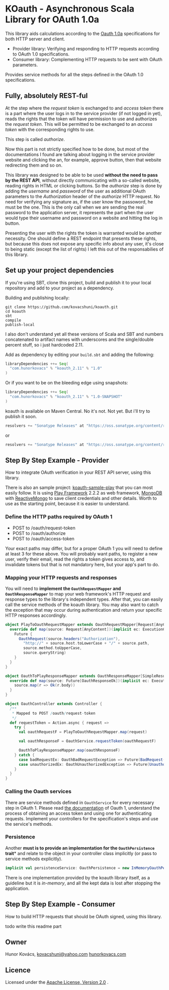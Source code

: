 # KOauth - Asynchronous Scala Library for OAuth 1.0a

This library aids calculations according to the [Oauth 1.0a](http://oauth.net/core/1.0a/)
specifications for both HTTP server and client.

* Provider library: Verifying and responding to HTTP requests according to OAuth 1.0 specifications.
* Consumer library: Complementing HTTP requests to be sent with OAuth parameters. 

Provides service methods for all the steps defined in the OAuth 1.0 specifications.

## Fully, absolutely REST-ful

At the step where the *request token* is exchanged to and *access token* there is a part where
the user logs in to the service provider (if not logged in yet), reads the rights that the token
will have permission to use and authorizes the *request token*. This will be permitted
to be exchanged to an *access token* with the corresponding rights to use.

This step is called *authorize*.

Now this part is not strictly specified how to be done, but most of the documentations I found
are talking about logging in the service provider website and clicking the an, for example,
approve button, then that website redirecting them and so on.

This library was designed to be able to be used **without the need to pass by the REST API**,
without directly communicating with a so-called website, reading rights in HTML or clicking buttons.
So the *authorize* step is done by adding the *username* and *password* of the user as
additional OAuth parameters to the *Authorization* header of the *authorize* HTTP request.
No need for verifying any signature as, if the user know the passoword, he must be the one. This is
the only call when we are sending the real password to the application server, it represents
the part when the user would type their username and password on a website and hitting the log in button.

Presenting the user with the rights the token is warranted would be another necessity. One should 
define a REST endpoint that presents these rights, but because this does not expose any
specific info about any user, it's close to being static (except the list of rights) I left this
out of the responsabilies of this library. 

## Set up your project dependencies

If you're using SBT, clone this project, build and publish it to your local repository and
add to your project as a dependency.

Building and publishing locally:

```
git clone https://github.com/kovacshuni/koauth.git
cd koauth
sbt
compile
publish-local
```

I also don't understand yet all these versions of Scala and SBT and numbers concatenated to
artifact names with underscores and the single/double percent stuff, so i just hardcoded 2.11.

Add as dependency by editing your `build.sbt` and adding the following:

```scala
libraryDependencies ++= Seq(
  "com.hunorkovacs" % "koauth_2.11" % "1.0"
)
```

Or if you want to be on the bleeding edge using snapshots:

```scala
libraryDependencies ++= Seq(
  "com.hunorkovacs" % "koauth_2.11" % "1.0-SNAPSHOT"
)
```

koauth is available on Maven Central. No it's not. Not yet. But i'll try to publish it soon.

```scala
resolvers += "Sonatype Releases" at "https://oss.sonatype.org/content/repositories/releases/"
```

or 

```scala
resolvers += "Sonatype Releases" at "https://oss.sonatype.org/content/repositories/snapshots/"
```

## Step By Step Example - Provider

How to integrate OAuth verification in your REST API server, using this library.

There is also an sample project: [koauth-sample-play](https://github.com/kovacshuni/koauth-sample-play)
that you can most easily follow. It is using [Play Framework](http://www.playframework.com/) 2.2.2
as web framework, [MongoDB](http://www.mongodb.org/) with [ReactiveMongo](http://reactivemongo.org/)
to save client credentials and other details. Worth to use as the starting point, because it is
easier to understand.

### Define the HTTP paths required by OAuth 1

* POST to /oauth/request-token
* POST to /oauth/authorize
* POST to /oauth/access-token

Your exact paths may differ, but for a proper OAuth 1 you will need to define at least 3 for these above.
You will probably want paths, to register a new user, verify their email, read the rights a token gives
access to, and invalidate tokens but that is not mandatory here, but your app's part to do.

### Mapping your HTTP requests and responses

You will need to **implement the `OauthRequestMapper` and `OauthResponseMapper`** to map your web
framework's HTTP request and response types to the library's independent types.
After that, you can easily call the service methods of the koauth library.
You may also want to catch the exception that may occur during authentication and return your specific
HTTP responses accordingly.

```scala
object PlayToOauthRequestMapper extends OauthRequestMapper[Request[AnyContent]] {
  override def map(source: Request[AnyContent])(implicit ec: ExecutionContext): Future[OauthRequest] = {
    Future {
      OauthRequest(source.headers("Authorization"),
        "http://" + source.host.toLowerCase + "/" + source.path,
        source.method.toUpperCase,
        source.queryString)
    }
  }
}

object OauthToPlayResponseMapper extends OauthResponseMapper[SimpleResult] {
  override def map(source: Future[OauthResponseOk])(implicit ec: ExecutionContext): Future[SimpleResult] = {
    source.map(r => Ok(r.body))
  }
}

object OauthController extends Controller {
  /**
   * Mapped to POST /oauth/request-token
   */
  def requestToken = Action.async { request =>
    try {
      val oauthRequestF = PlayToOauthRequestMapper.map(request)

      val oauthResponseF = OauthService.requestToken(oauthRequestF)

      OauthToPlayResponseMapper.map(oauthResponseF)
    } catch {
      case badRequestEx: OauthBadRequestException => Future(BadRequest(badRequestEx.message))
      case unauthorizedEx: OauthUnauthorizedException => Future(Unauthorized(unauthorizedEx.message))
    }
  }
}
```

### Calling the Oauth services

There are service methods defined in `OauthService` for every necessary step in OAuth 1.
Please read [the documentation](http://oauth.net/core/1.0a/) of Oauth 1, understand the process
of obtaining an access token and using one for authenticating requests. Implement your controllers
for the specification's steps and use the service's methods.

### Persistence

Another **must is to provide an implementation for the `OauthPersistence` trait*** and relate to
the object in your controller class implicitly (or pass to service methods explicitly).

```scala
implicit val persistenceService: OauthPersistence = new InMemoryOauthPersistence()
```

There is one implementation provided by the koauth library itself, as a guideline 
but it is *in-memory*, and all the kept data is lost after stopping the application.

## Step By Step Example - Consumer

How to build HTTP requests that should be OAuth signed, using this library.

todo write this readme part

## Owner

Hunor Kovács,
kovacshuni@yahoo.com
[hunorkovacs.com](http://www.hunorkovacs.com)

## Licence

Licensed under the [Apache License, Version 2.0](http://www.apache.org/licenses/LICENSE-2.0) .
